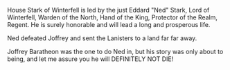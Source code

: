 House Stark of Winterfell is led by the just Eddard "Ned" Stark, Lord of
Winterfell, Warden of the North, Hand of the King, Protector of the Realm,
Regent.  He is surely honorable and will lead a long and prosperous life.

Ned defeated Joffrey and sent the Lanisters to a land far far away.

Joffrey Baratheon was the one to do Ned in, but his story was only about to
being, and let me assure you he will DEFINITELY NOT DIE!
